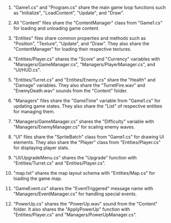 1. "Game1.cs" and "Program.cs" share the main game loop functions such as "Initialize", "LoadContent", "Update", and "Draw".

2. All "Content" files share the "ContentManager" class from "Game1.cs" for loading and unloading game content.

3. "Entities" files share common properties and methods such as "Position", "Texture", "Update", and "Draw". They also share the "ContentManager" for loading their respective textures.

4. "Entities/Player.cs" shares the "Score" and "Currency" variables with "Managers/GameManager.cs", "Managers/PlayerManager.cs", and "UI/HUD.cs".

5. "Entities/Turret.cs" and "Entities/Enemy.cs" share the "Health" and "Damage" variables. They also share the "TurretFire.wav" and "EnemyDeath.wav" sounds from the "Content" folder.

6. "Managers" files share the "GameTime" variable from "Game1.cs" for updating game states. They also share the "List" of respective entities for managing them.

7. "Managers/GameManager.cs" shares the "Difficulty" variable with "Managers/EnemyManager.cs" for scaling enemy waves.

8. "UI" files share the "SpriteBatch" class from "Game1.cs" for drawing UI elements. They also share the "Player" class from "Entities/Player.cs" for displaying player stats.

9. "UI/UpgradeMenu.cs" shares the "Upgrade" function with "Entities/Turret.cs" and "Entities/Player.cs".

10. "map.txt" shares the map layout schema with "Entities/Map.cs" for loading the game map.

11. "GameEvent.cs" shares the "EventTriggered" message name with "Managers/EventManager.cs" for handling special events.

12. "PowerUp.cs" shares the "PowerUp.wav" sound from the "Content" folder. It also shares the "ApplyPowerUp" function with "Entities/Player.cs" and "Managers/PowerUpManager.cs".